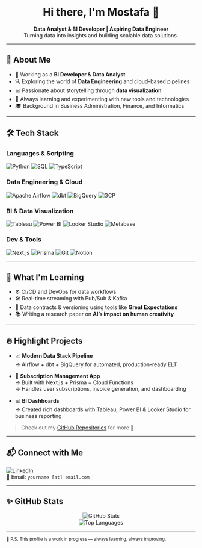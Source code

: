 <h1 align="center">Hi there, I'm Mostafa 👋</h1>

<p align="center">
  <b>Data Analyst & BI Developer | Aspiring Data Engineer</b><br>
  Turning data into insights and building scalable data solutions.
</p>

---

## 💼 About Me

- 🎯 Working as a **BI Developer & Data Analyst**  
- 🔍 Exploring the world of **Data Engineering** and cloud-based pipelines  
- 📊 Passionate about storytelling through **data visualization**  
- 🚀 Always learning and experimenting with new tools and technologies  
- 🎓 Background in Business Administration, Finance, and Informatics

---

## 🛠️ Tech Stack

### Languages & Scripting
![Python](https://img.shields.io/badge/Python-3776AB?style=flat&logo=python&logoColor=white)
![SQL](https://img.shields.io/badge/SQL-336791?style=flat&logo=postgresql&logoColor=white)
![TypeScript](https://img.shields.io/badge/TypeScript-3178C6?style=flat&logo=typescript&logoColor=white)

### Data Engineering & Cloud
![Apache Airflow](https://img.shields.io/badge/Apache%20Airflow-017CEE?style=flat&logo=apache-airflow&logoColor=white)
![dbt](https://img.shields.io/badge/dbt-FF694B?style=flat&logo=dbt&logoColor=white)
![BigQuery](https://img.shields.io/badge/BigQuery-4285F4?style=flat&logo=googlecloud&logoColor=white)
![GCP](https://img.shields.io/badge/Google%20Cloud-4285F4?style=flat&logo=google-cloud&logoColor=white)

### BI & Data Visualization
![Tableau](https://img.shields.io/badge/Tableau-E97627?style=flat&logo=tableau&logoColor=white)
![Power BI](https://img.shields.io/badge/Power%20BI-F2C811?style=flat&logo=powerbi&logoColor=black)
![Looker Studio](https://img.shields.io/badge/Looker%20Studio-4285F4?style=flat&logo=google&logoColor=white)
![Metabase](https://img.shields.io/badge/Metabase-509EE3?style=flat)

### Dev & Tools
![Next.js](https://img.shields.io/badge/Next.js-000000?style=flat&logo=nextdotjs)
![Prisma](https://img.shields.io/badge/Prisma-2D3748?style=flat&logo=prisma)
![Git](https://img.shields.io/badge/Git-F05032?style=flat&logo=git&logoColor=white)
![Notion](https://img.shields.io/badge/Notion-000000?style=flat&logo=notion)

---

## 🧠 What I'm Learning

- ⚙️ CI/CD and DevOps for data workflows  
- 🛠️ Real-time streaming with Pub/Sub & Kafka  
- 🧱 Data contracts & versioning using tools like **Great Expectations**  
- 📚 Writing a research paper on **AI’s impact on human creativity**

---

## 🔥 Highlight Projects

- 📈 **Modern Data Stack Pipeline**  
  → Airflow + dbt + BigQuery for automated, production-ready ELT

- 🧾 **Subscription Management App**  
  → Built with Next.js + Prisma + Cloud Functions  
  → Handles user subscriptions, invoice generation, and dashboarding

- 📊 **BI Dashboards**  
  → Created rich dashboards with Tableau, Power BI & Looker Studio for business reporting

> Check out my [GitHub Repositories](https://github.com/mostafaibx?tab=repositories) for more 🚀

---

## 📬 Connect with Me

[![LinkedIn](https://img.shields.io/badge/-LinkedIn-0A66C2?style=flat&logo=linkedin&logoColor=white)](https://linkedin.com/in/YOURUSERNAME)  
📧 Email: `yourname [at] email.com`

---

## ✨ GitHub Stats

<p align="center">
  <img src="https://github-readme-stats.vercel.app/api?username=mostafaibx&show_icons=true&theme=tokyonight" alt="GitHub Stats" />
  <br/>
  <img src="https://github-readme-stats.vercel.app/api/top-langs/?username=mostafaibx&layout=compact&theme=tokyonight" alt="Top Languages" />
</p>

---

<!-- Feel free to remove this note -->
<sub>👀 P.S. This profile is a work in progress — always learning, always improving.</sub>
